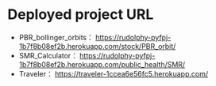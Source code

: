 # Deployed project URL

- PBR_bollinger_orbits：
https://rudolphy-pyfpj-1b7f8b08ef2b.herokuapp.com/stock/PBR_orbit/
- SMR_Calculator：
https://rudolphy-pyfpj-1b7f8b08ef2b.herokuapp.com/public_health/SMR/
- Traveler：
https://traveler-1ccea6e56fc5.herokuapp.com/

